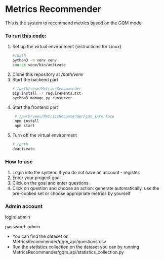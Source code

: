 # Metrics Recommender
This is the system to recommend metrics based on the GQM model

### To run this code:

1. Set up the virtual environment (instructions for Linux)
    ```bash
    #/path
    python3 -m venv venv
    source venv/bin/activate
    ```
2. Clone this repository at */path/venv*
3. Start the backend part
    ```bash
    # /path/venv/MetricsRecommender
    pip install -r requirements.txt
    python3 manage.py runserver
    ```
4. Start the frontend part
   ```bash
    # /path/venv/MetricsRecommender/gqm_interface
    npm install
    npm start
   ```
5. Turn off the virtual environment
    ```bash
    # /path
    deactivate
   ``` 
   
### How to use
1) Login into the system. If you do not have an account - register.
2) Enter your progect goal
3) Click on the goal and enter questions
4) Click on question and choose an action: generate automatically, use the pre-cooked set or choose appropriate metrics by yourself

### Admin account

login: admin

password: admin

- You can find the dataset on MetricsRecommender/gqm_api/questions.csv
- Run the statistics collection on the dataset you can by running MetricsRecommender/gqm_api/statistics_collection.py
